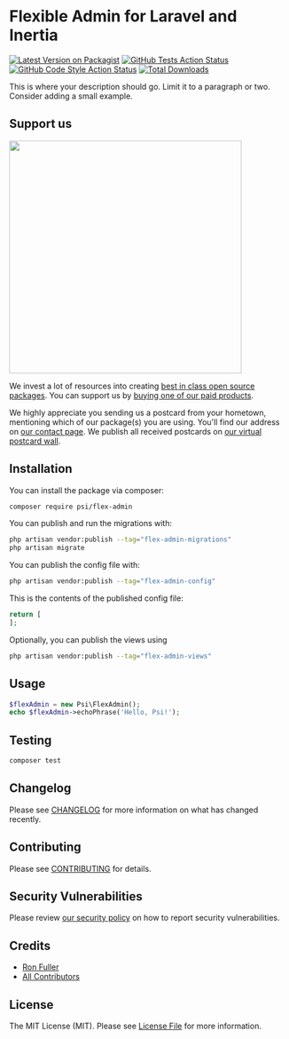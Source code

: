# Flexible Admin for Laravel and Inertia

[![Latest Version on Packagist](https://img.shields.io/packagist/v/psi/flex-admin.svg?style=flat-square)](https://packagist.org/packages/psi/flex-admin)
[![GitHub Tests Action Status](https://img.shields.io/github/workflow/status/psi/flex-admin/run-tests?label=tests)](https://github.com/psi/flex-admin/actions?query=workflow%3Arun-tests+branch%3Amain)
[![GitHub Code Style Action Status](https://img.shields.io/github/workflow/status/psi/flex-admin/Check%20&%20fix%20styling?label=code%20style)](https://github.com/psi/flex-admin/actions?query=workflow%3A"Check+%26+fix+styling"+branch%3Amain)
[![Total Downloads](https://img.shields.io/packagist/dt/psi/flex-admin.svg?style=flat-square)](https://packagist.org/packages/psi/flex-admin)

This is where your description should go. Limit it to a paragraph or two. Consider adding a small example.

## Support us

[<img src="https://github-ads.s3.eu-central-1.amazonaws.com/flex-admin.jpg?t=1" width="419px" />](https://spatie.be/github-ad-click/flex-admin)

We invest a lot of resources into creating [best in class open source packages](https://spatie.be/open-source). You can support us by [buying one of our paid products](https://spatie.be/open-source/support-us).

We highly appreciate you sending us a postcard from your hometown, mentioning which of our package(s) you are using. You'll find our address on [our contact page](https://spatie.be/about-us). We publish all received postcards on [our virtual postcard wall](https://spatie.be/open-source/postcards).

## Installation

You can install the package via composer:

```bash
composer require psi/flex-admin
```

You can publish and run the migrations with:

```bash
php artisan vendor:publish --tag="flex-admin-migrations"
php artisan migrate
```

You can publish the config file with:

```bash
php artisan vendor:publish --tag="flex-admin-config"
```

This is the contents of the published config file:

```php
return [
];
```

Optionally, you can publish the views using

```bash
php artisan vendor:publish --tag="flex-admin-views"
```

## Usage

```php
$flexAdmin = new Psi\FlexAdmin();
echo $flexAdmin->echoPhrase('Hello, Psi!');
```

## Testing

```bash
composer test
```

## Changelog

Please see [CHANGELOG](CHANGELOG.md) for more information on what has changed recently.

## Contributing

Please see [CONTRIBUTING](.github/CONTRIBUTING.md) for details.

## Security Vulnerabilities

Please review [our security policy](../../security/policy) on how to report security vulnerabilities.

## Credits

- [Ron Fuller](https://github.com/ronfuller)
- [All Contributors](../../contributors)

## License

The MIT License (MIT). Please see [License File](LICENSE.md) for more information.
